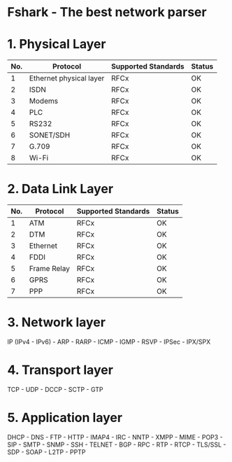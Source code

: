 # Fshark - The best network parser

# 1. Physical Layer
No. | Protocol | Supported Standards | Status
--- | -------- | ------------------- | --- 
1 | Ethernet physical layer | RFCx | OK
2 | ISDN | RFCx | OK
3 | Modems | RFCx | OK
4 | PLC | RFCx | OK
5 | RS232 | RFCx | OK
6 | SONET/SDH | RFCx | OK
7 | G.709 | RFCx | OK
8 | Wi-Fi | RFCx | OK


# 2. Data Link Layer 
No. | Protocol | Supported Standards | Status
--- | -------- | ------------------- | --- 
1 | ATM | RFCx | OK
2 | DTM | RFCx | OK
3 | Ethernet | RFCx | OK
4 | FDDI | RFCx | OK
5 | Frame Relay | RFCx | OK
6 | GPRS | RFCx | OK
7 | PPP | RFCx | OK

# 3. Network layer	

IP (IPv4 - IPv6) - ARP - RARP - ICMP - IGMP - RSVP - IPSec - IPX/SPX

# 4. Transport layer	 

TCP - UDP - DCCP - SCTP - GTP

# 5. Application layer	    
DHCP - DNS - FTP - HTTP - IMAP4 - IRC - NNTP - XMPP - MIME - POP3 - SIP - SMTP - SNMP - SSH - TELNET - BGP - RPC - RTP - RTCP - TLS/SSL - SDP - SOAP - L2TP - PPTP
